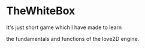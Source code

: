 # TheWhiteBox
It's just short game which I have made to learn

the fundamentals and functions of the love2D engine.

